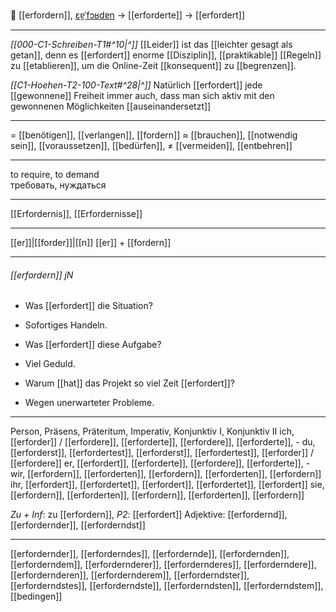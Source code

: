 🤔 [[erfordern]], [ɛɐ̯ˈfɔʁdɐn](https://youglish.com/pronounce/erfordern/german) → [[erforderte]] → [[erfordert]]

---
*[[000-C1-Schreiben-T1#^10|^]]* [[Leider]] ist das [[leichter gesagt als getan]], denn es [[erfordert]] enorme [[Disziplin]], [[praktikable]] [[Regeln]] zu [[etablieren]], um die Online-Zeit [[konsequent]] zu [[begrenzen]].

*[[C1-Hoehen-T2-100-Text#^28|^]]* Natürlich [[erfordert]] jede [[gewonnene]] Freiheit immer auch, dass man sich aktiv mit den gewonnenen Möglichkeiten [[auseinandersetzt]]

---
= [[benötigen]], [[verlangen]], [[fordern]]
≈ [[brauchen]], [[notwendig sein]], [[voraussetzen]],  [[bedürfen]],
≠ [[vermeiden]], [[entbehren]]

---
to require, to demand  
требовать, нуждаться

---
[[Erfordernis]], [[Erfordernisse]]

---
[[er]]|[[forder]]|[[n]]
[[er]] + [[fordern]]


---
###### [[erfordern]] jN
- Was [[erfordert]] die Situation?
- Sofortiges Handeln.

- Was [[erfordert]] diese Aufgabe?
- Viel Geduld.

- Warum [[hat]] das Projekt so viel Zeit [[erfordert]]?
- Wegen unerwarteter Probleme.

---
Person, Präsens, Präteritum, Imperativ, Konjunktiv I, Konjunktiv II
ich, [[erforder]] / [[erfordere]], [[erforderte]], [[erfordere]], [[erforderte]], -
du, [[erforderst]], [[erfordertest]], [[erforderst]], [[erfordertest]], [[erforder]] / [[erfordere]]
er, [[erfordert]], [[erforderte]], [[erfordere]], [[erforderte]], -
wir, [[erfordern]], [[erforderten]], [[erfordern]], [[erforderten]], [[erfordern]]
ihr, [[erfordert]], [[erfordertet]], [[erfordert]], [[erfordertet]], [[erfordert]]
sie, [[erfordern]], [[erforderten]], [[erfordern]], [[erforderten]], [[erfordern]]

*Zu + Inf*: zu [[erfordern]], *P2*: [[erfordert]]
Adjektive: [[erfordernd]], [[erfordernder]], [[erforderndst]]

---
[[erfordernder]], [[erforderndes]], [[erfordernde]], [[erfordernden]], [[erforderndem]], [[erfordernderer]], [[erfordernderes]], [[erforderndere]], [[erfordernderen]], [[erfordernderem]], [[erforderndster]], [[erforderndstes]], [[erforderndste]], [[erforderndsten]], [[erforderndstem]], [[bedingen]]